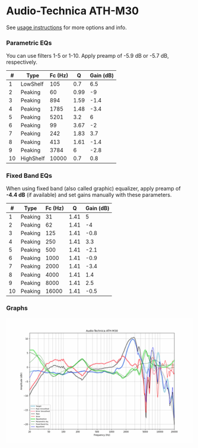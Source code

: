 # Audio-Technica ATH-M30
See [usage instructions](https://github.com/jaakkopasanen/AutoEq#usage) for more options and info.

### Parametric EQs
You can use filters 1-5 or 1-10. Apply preamp of -5.9 dB or -5.7 dB, respectively.

|   # | Type      |   Fc (Hz) |    Q |   Gain (dB) |
|-----|-----------|-----------|------|-------------|
|   1 | LowShelf  |       105 | 0.7  |         6.5 |
|   2 | Peaking   |        60 | 0.99 |        -9   |
|   3 | Peaking   |       894 | 1.59 |        -1.4 |
|   4 | Peaking   |      1785 | 1.48 |        -3.4 |
|   5 | Peaking   |      5201 | 3.2  |         6   |
|   6 | Peaking   |        99 | 3.67 |        -2   |
|   7 | Peaking   |       242 | 1.83 |         3.7 |
|   8 | Peaking   |       413 | 1.61 |        -1.4 |
|   9 | Peaking   |      3784 | 6    |        -2.8 |
|  10 | HighShelf |     10000 | 0.7  |         0.8 |

### Fixed Band EQs
When using fixed band (also called graphic) equalizer, apply preamp of **-4.4 dB** (if available) and set gains manually with these parameters.

|   # | Type    |   Fc (Hz) |    Q |   Gain (dB) |
|-----|---------|-----------|------|-------------|
|   1 | Peaking |        31 | 1.41 |         5   |
|   2 | Peaking |        62 | 1.41 |        -4   |
|   3 | Peaking |       125 | 1.41 |        -0.8 |
|   4 | Peaking |       250 | 1.41 |         3.3 |
|   5 | Peaking |       500 | 1.41 |        -2.1 |
|   6 | Peaking |      1000 | 1.41 |        -0.9 |
|   7 | Peaking |      2000 | 1.41 |        -3.4 |
|   8 | Peaking |      4000 | 1.41 |         1.4 |
|   9 | Peaking |      8000 | 1.41 |         2.5 |
|  10 | Peaking |     16000 | 1.41 |        -0.5 |

### Graphs
![](./Audio-Technica%20ATH-M30.png)
